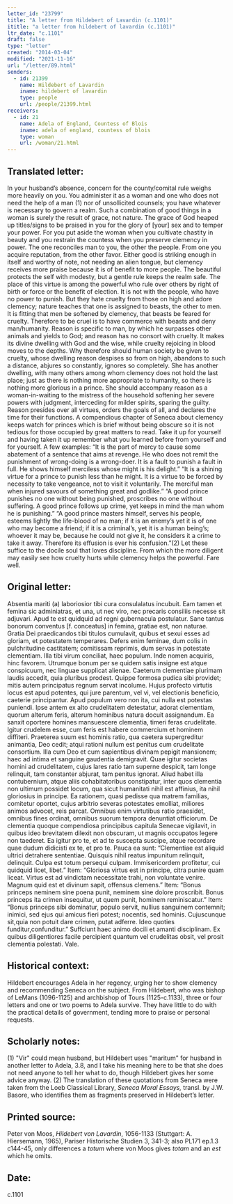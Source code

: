 ```yaml
---
letter_id: "23799"
title: "A letter from Hildebert of Lavardin (c.1101)"
ititle: "a letter from hildebert of lavardin (c.1101)"
ltr_date: "c.1101"
draft: false
type: "letter"
created: "2014-03-04"
modified: "2021-11-16"
url: "/letter/89.html"
senders:
  - id: 21399
    name: Hildebert of Lavardin
    iname: hildebert of lavardin
    type: people
    url: /people/21399.html
receivers:
  - id: 21
    name: Adela of England, Countess of Blois
    iname: adela of england, countess of blois
    type: woman
    url: /woman/21.html
---
```

<h2> Translated letter:</h2>In your husband’s absence, concern for the county/comital rule weighs more heavily on you.  You administer it as a woman and one who does not need the help of a man (1) nor of unsollicited counsels; you have whatever is necessary to govern a realm.  Such a combination of good things in a woman is surely the result of grace, not nature.  The grace of God heaped up titles/signs to be praised in you for the glory of [your] sex and to temper your power.  For you put aside the woman when you cultivate chastity in beauty and you restrain the countess when you preserve clemency in power.  The one reconciles man to you, the other the people.  From one you acquire reputation, from the other favor.  Either good is striking enough in itself and worthy of note, not needing an alien tongue, but clemency receives more praise because it is of benefit to more people.  The beautiful protects the self with modesty, but a gentle rule keeps the realm safe.
The place of this virtue is among the powerful who rule over others by right of birth or force or the benefit of election.  It is not with the people, who have no power to punish.  But they hate cruelty from those on high and adore clemency; nature teaches that one is assigned to beasts, the other to men.  It is fitting that men be softened by clemency, that beasts be feared for cruelty.  Therefore to be cruel is to have commerce with beasts and deny man/humanity.  Reason is specific to man, by which he surpasses other animals and yields to God; and reason has no consort with cruelty. It makes its divine dwelling with God and the wise, while cruelty rejoicing in blood moves to the depths.  Why therefore should human society be given to cruelty, whose dwelling reason despises so from on high, abandons to such a distance, abjures so constantly, ignores so completely.  She has another dwelling, with many others among whom clemency does not hold the last place; just as there is nothing more appropriate to humanity, so there is nothing more glorious in a prince.  She should accompany reason as a woman-in-waiting to the mistress of the household softening her severe powers with judgment, interceding for milder spirits, sparing the guilty.  Reason presides over all virtues, orders the goals of all, and declares the time for their functions.
A compendious chapter of Seneca about clemency keeps watch for princes which is brief without being obscure so it is not tedious for those occupied by great matters to read.  Take it up for yourself and having taken it up remember what you learned before from yourself and for yourself.  A few examples:  “It is the part of mercy to cause some abatement of a sentence that aims at revenge.  He who does not remit the punishment of wrong-doing is a wrong-doer.  It is a fault to punish a fault in full.  He shows himself merciless whose might is his delight.” “It is a shining virtue for a prince to punish less than he might.  It is a virtue to be forced by necessity to take vengeance, not to visit it voluntarily.  The merciful man when injured savours of something great and godlike.”  “A good prince punishes no one without being punished, proscribes no one without suffering.  A good prince follows up crime, yet keeps in mind the man whom he is punishing.”  “A good prince masters himself, serves his people, esteems lightly the life-blood of no man; if it is an enemy’s yet it is of one who may become a friend; if it is a criminal’s, yet it is a human being’s; whoever it may be, because he could not give it, he considers it a crime to take it away.  Therefore its effusion is ever his confusion.”(2)
Let these suffice to the docile soul that loves discipline.  From which the more diligent may easily see how cruelty hurts while clemency helps the powerful.  Fare well.
<h2 class="mt-4"> Original letter:</h2>Absentia mariti (a) laboriosior tibi cura consulalatus incubuit. Eam tamen et femina sic adminiatras, et una, ut nec viro, nec precaris consiliis necesse sit adjuvari. Apud te est quidquid ad regni gubernacula postulatur. Sane tantus bonorum conventus [f. conceatus] in femina, gratiae est, non naturae. Gratia Dei praedicandos tibi titulos cumulavit, quibus et sexui esses ad gloriam, et potestatem temperares. Defers enim feminae, dum colis in pulchritudine castitatem; comitissam reprimis, dum servas in potestate clementiam. Illa tibi virum conciliat, haec populum. Inde nomen acquiris, hinc favorem. Utrumque bonum per se quidem satis insigne est atque conspicuum, nec linguae supplicat alienae. Caeterum clementiae plurimam laudis accedit, quia pluribus prodest. Quippe formosa pudica sibi providet; mitis autem principatus regnum servat incolume. Hujus profecto virtutis locus est apud potentes, qui jure parentum, vel vi, vel electionis beneficio, caeterie principantur. Apud populum vero non ita, cui nulla est potestas puniendi. Ipse antem ex alto crudelitatem detestatur, adorat clementiam, quorum alterum feris, alterum hominibus natura docuit assignandum. Ea sanxit oportere homines mansuescere clementia, timeri feras crudelitate. Igitur crudelem esse, cum feris est habere commercium et hominem diffiteri. Praeterea suum est hominis ratio, qua caetera supergreditur animantia, Deo cedit; atqui rationi nullum est penitus cum crudelitate consortium. Illa cum Deo et cum sapientibus divinam pepigit mansionem; haec ad intima et sanguine gaudentia demigravit. Quae igitur societas homini ad crudelitatem, cujus lares ratio tam superne despicit, tam longe relinquit, tam constanter abjurat, tam penitus ignorat. Aliud habet illa contubernium, atque aliis cohabitatoribus constipatur, inter quos clementia non ultimum possidet locum, qua sicut humanitati nihil est affinius, ita nihil gloriosius in principe. Ea rationem, quasi pedisse qua matrem familias, comitetur oportet, cujus arbitrio severas potestates emolliat, miliores animos advocet, reis parcat. Omnibus enim virtutibus ratio praesidet, omnibus fines ordinat, omnibus suorum tempora denuntiat officiorum. De clementia quoque compendiosa principibus capitula Senecae vigilavit, in quibus ideo brevitatem dilexit non obscuram, ut magnis occupatos legere non taederet. Ea igitur pro te, et ad te suscepta suscipe, atque recordare quae dudum didicisti ex te, et pro te. Pauca ea sunt: “Clementiae est aliquid ultrici detrahere sententiae. Quisquis nihil reatus impunitum relinquit, delinquit. Culpa est totum persequi culpam. Immisericordem profitetur, cui quidquid licet, libet.” Item: “Gloriosa virtus est in principe, citra punire quam liceat. Virtus est ad vindictam necessitate trahi, non voluntate venire. Magnum quid est et divinum sapit, offensus clemens.” Item:  “Bonus princeps neminem sine poena punit, neminem sine dolore proscribit. Bonus princeps ita crimen insequitur, ut quem punit, hominem reminiscatur.” Item: “Bonus princeps sibi dominatur, populo servit, nullius sanguinem contemnit; inimici, sed ejus qui amicus fieri potest; nocentis, sed hominis. Cujuscunque sit,quia non potuit dare crimen, putat adferre. Ideo quoties funditur,confunditur.” Suffciunt haec animo docili et amanti disciplinam. Ex quibus diligentiores facile percipient quantum vel crudelitas obsit, vel prosit clementia polestati. Vale.
<h2 class="mt-4"> Historical context:</h2>Hildebert encourages Adela in her regency, urging her to show clemency and recommending Seneca on the subject.  From Hildebert, who was bishop of LeMans (1096-1125) and archbishop of Tours (1125-c.1133), three or four letters and one or two poems to Adela survive.  They have little to do with the practical details of government, tending more to praise or personal requests.
<h2 class="mt-4"> Scholarly notes:</h2><p>(1) "Vir" could mean husband, but Hildebert uses "maritum" for husband in another letter to Adela, 3.8, and I take his meaning here to be that she does not need anyone to tell her what to do, though Hildebert gives her some advice anyway. (2) The translation of these quotations from Seneca were taken from the Loeb Classical Library, <em>Seneca Moral Essays,</em> transl. by J.W. Basore, who identifies them as fragments preserved in Hildebert’s letter.</p><h2 class="mt-4"> Printed source:</h2><p>Peter von Moos,<em> Hildebert von Lavardin</em>, 1056-1133 (Stuttgart: A. Hiersemann, 1965), Pariser Historische Studien 3, 341-3; also PL171 ep.1.3 c144-45, only differences a <em>totum</em> where von Moos gives <em>totam</em> and an <em>est</em> which he omits.</p><h2 class="mt-4"> Date:</h2>c.1101